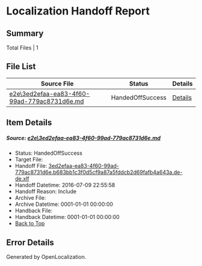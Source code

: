 # <a name='report-top'></a> Localization Handoff Report

## Summary
 Total Files | 1

## File List
 Source File | Status | Details 
 ----------- | ------ | ------- 
 [e2e\3ed2efaa-ea83-4f60-99ad-779ac8731d6e.md](https://github.com/OpenLocalizationTestOrg/oltest/blob/3caba497f350369eb0af903858edcf76f5e2c794/e2e/3ed2efaa-ea83-4f60-99ad-779ac8731d6e.md) | HandedOffSuccess | [Details](#31602009bfd7b38cb35d38c8992e28d5d11ad1f61)

## Item Details
##### <a name='31602009bfd7b38cb35d38c8992e28d5d11ad1f61'></a> Source: [e2e\3ed2efaa-ea83-4f60-99ad-779ac8731d6e.md](https://github.com/OpenLocalizationTestOrg/oltest/blob/3caba497f350369eb0af903858edcf76f5e2c794/e2e/3ed2efaa-ea83-4f60-99ad-779ac8731d6e.md)
* Status: HandedOffSuccess
* Target File: 
* Handoff File: [3ed2efaa-ea83-4f60-99ad-779ac8731d6e.b683bb1c3f0d5cf9a87a5fddcb2d69fafb4a643a.de-de.xlf](https://github.com/OpenLocalizationTestOrg/olhandoff-e2e/blob/d3d1b49499e4ed8524232b48731702e4a3be0194/ol-handoff/OpenLocalizationTestOrg/oltest-dede-fly/ci/ht/3ed2efaa-ea83-4f60-99ad-779ac8731d6e.b683bb1c3f0d5cf9a87a5fddcb2d69fafb4a643a.de-de.xlf)
* Handoff Datetime: 2016-07-09 22:55:58
* Handoff Reason: Include
* Archive File: 
* Archive Datetime: 0001-01-01 00:00:00
* Handback File: 
* Handback Datetime: 0001-01-01 00:00:00
* [Back to Top](#report-top)


## Error Details

Generated by OpenLocalization.
